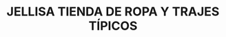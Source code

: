 ---
title: "JELLISA TIENDA DE ROPA Y TRAJES TÍPICOS"
url: /cuenca/jellisa-tienda-de-ropa-y-trajes-tipicos/
shop: Kleidung
---